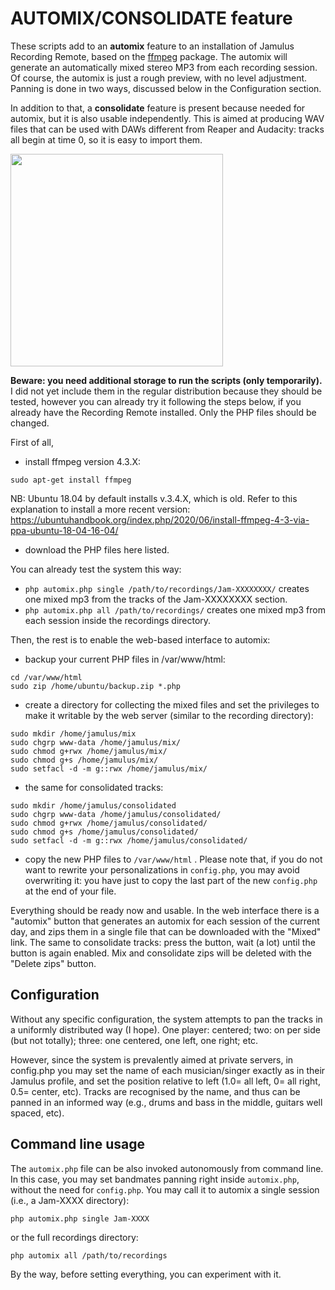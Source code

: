 # AUTOMIX/CONSOLIDATE feature

These scripts add to an **automix** feature to an installation of Jamulus Recording Remote, based on the [ffmpeg](https://ffmpeg.org) package. The automix will generate an automatically mixed stereo MP3 from each recording session. Of course, the automix is just a rough preview, with no level adjustment. Panning is done in two ways, discussed below in the Configuration section. 

In addition to that, a **consolidate** feature is present because needed for automix, but it is also usable independently. This is aimed at producing WAV files that can be used with DAWs different from Reaper and Audacity: tracks all begin at time 0, so it is easy to import them. 

<img src="screenshot5.png" width="340" />

**Beware: you need additional storage to run the scripts (only temporarily).** 
I did not yet include them in the regular distribution because they should be tested, however you can already try it following the steps below, if you already have the Recording Remote installed. Only the PHP files should be changed. 

First of all,
- install ffmpeg version 4.3.X:
```
sudo apt-get install ffmpeg
```

NB: Ubuntu 18.04 by default installs v.3.4.X, which is old. Refer to this explanation to install a more recent version: https://ubuntuhandbook.org/index.php/2020/06/install-ffmpeg-4-3-via-ppa-ubuntu-18-04-16-04/

- download the PHP files here listed.

You can already test the system this way:
- `php automix.php single /path/to/recordings/Jam-XXXXXXXX/` creates one mixed mp3 from the tracks of the Jam-XXXXXXXX section.
- `php automix.php all /path/to/recordings/` creates one mixed mp3 from each session inside the recordings directory.

Then, the rest is to enable the web-based interface to automix:

- backup your current PHP files in /var/www/html: 
```
cd /var/www/html
sudo zip /home/ubuntu/backup.zip *.php
```
- create a directory for collecting the mixed files and set the privileges to make it writable by the web server (similar to the recording directory):
```
sudo mkdir /home/jamulus/mix
sudo chgrp www-data /home/jamulus/mix/
sudo chmod g+rwx /home/jamulus/mix/
sudo chmod g+s /home/jamulus/mix/
sudo setfacl -d -m g::rwx /home/jamulus/mix/
```
- the same for consolidated tracks:
```
sudo mkdir /home/jamulus/consolidated
sudo chgrp www-data /home/jamulus/consolidated/
sudo chmod g+rwx /home/jamulus/consolidated/
sudo chmod g+s /home/jamulus/consolidated/
sudo setfacl -d -m g::rwx /home/jamulus/consolidated/
```

- copy the new PHP files to `/var/www/html` . Please note that, if you do not want to rewrite your personalizations in `config.php`, you may avoid overwriting it: you have just to copy the last part of the new `config.php` at the end of your file. 

Everything should be ready now and usable. In the web interface there is a "automix" button that generates an automix for each session of the current day, and zips them in a single file that can be downloaded with the "Mixed" link. The same to consolidate tracks: press the button, wait (a lot) until the button is again enabled. Mix and consolidate zips will be deleted with the "Delete zips" button.

## Configuration
Without any specific configuration, the system attempts to pan the tracks in a uniformly distributed way (I hope). One player: centered; two: on per side (but not totally); three: one centered, one left, one right; etc. 

However, since the system is prevalently aimed at private servers, in config.php you may set the name of each musician/singer exactly as in their Jamulus profile, and set the position relative to left (1.0= all left, 0= all right, 0.5= center, etc). Tracks are recognised by the name, and thus can be panned in an informed way (e.g., drums and bass in the middle, guitars well spaced, etc). 

## Command line usage
The `automix.php` file can be also invoked autonomously from command line. In this case, you may set bandmates panning right inside `automix.php`, without the need for `config.php`. 
You may call it to automix a single session (i.e., a Jam-XXXX directory):

`php automix.php single Jam-XXXX`

or the full recordings directory:

`php automix all /path/to/recordings `

By the way, before setting everything, you can experiment with it. 

